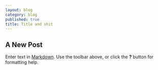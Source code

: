 ```yaml
---
layout: blog
category: blog
published: true
title: Title and shit
---
```


## A New Post

Enter text in [Markdown](http://daringfireball.net/projects/markdown/). Use the toolbar above, or click the **?** button for formatting help.
